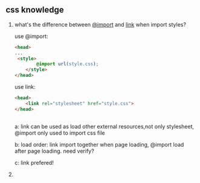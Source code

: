 ## css knowledge

1. what's the difference between [@import](https://developer.mozilla.org/en-US/docs/Web/CSS/@import) and [link](https://developer.mozilla.org/en-US/docs/Web/HTML/Element/link) when import styles?

    use @import:
    ```html
   <head>
   ...
     <style>
            @import url(style.css);
        </style>
    </head>
   
    ```

    use link:
    ```html
   <head>
        <link rel="stylesheet" href="style.css">
   </head>
        
    ```

    a: link can be used as load other external resources,not only stylesheet,  @import only used to import css file
    
    b: load order: link import together when page loading, @import load after page loading. need verify?

    c: link prefered!


2.


